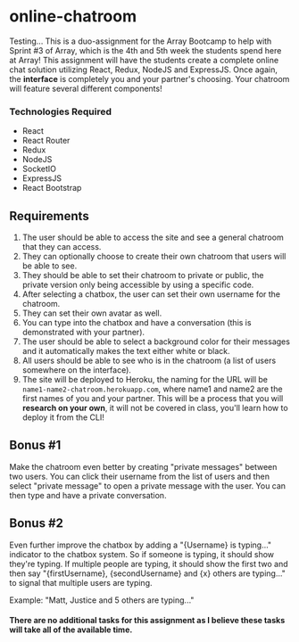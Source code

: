 # online-chatroom
Testing... This is a duo-assignment for the Array Bootcamp to help with Sprint #3 of Array, which is the 4th and 5th week the students spend here at Array! This assignment will have the students create a complete online chat solution utilizing React, Redux, NodeJS and ExpressJS. Once again, the **interface** is completely you and your partner's choosing. Your chatroom will feature several different components!

### Technologies Required

- React
- React Router
- Redux
- NodeJS
- SocketIO
- ExpressJS
- React Bootstrap

## Requirements

1. The user should be able to access the site and see a general chatroom that they can access. 
2. They can optionally choose to create their own chatroom that users will be able to see.
3. They should be able to set their chatroom to private or public, the private version only being accessible by using a specific code.
4. After selecting a chatbox, the user can set their own username for the chatroom. 
5. They can set their own avatar as well.
6. You can type into the chatbox and have a conversation (this is demonstrated with your partner).
7. The user should be able to select a background color for their messages and it automatically makes the text either white or black.
8. All users should be able to see who is in the chatroom (a list of users somewhere on the interface).
9. The site will be deployed to Heroku, the naming for the URL will be `name1-name2-chatroom.herokuapp.com`, where name1 and name2 are the first names of you and your partner. This will be a process that you will **research on your own**, it will not be covered in class, you'll learn how to deploy it from the CLI!

## Bonus #1

Make the chatroom even better by creating "private messages" between two users. You can click their username from the list of users and then select "private message" to open a private message with the user. You can then type and have a private conversation. 

## Bonus #2

Even further improve the chatbox by adding a "{Username} is typing..." indicator to the chatbox system. So if someone is typing, it should show they're typing. If multiple people are typing, it should show the first two and then say "{firstUsername}, {secondUsername} and {x} others are typing..." to signal that multiple users are typing. 

Example: "Matt, Justice and 5 others are typing..." 

#### There are no additional tasks for this assignment as I believe these tasks will take all of the available time. 
